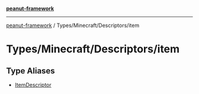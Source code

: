 [**peanut-framework**](../../../../README.md)

***

[peanut-framework](../../../../modules.md) / Types/Minecraft/Descriptors/item

# Types/Minecraft/Descriptors/item

## Type Aliases

- [ItemDescriptor](type-aliases/ItemDescriptor.md)
